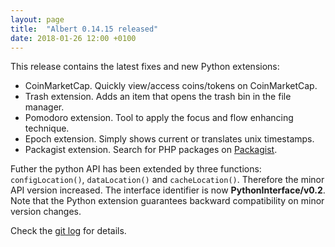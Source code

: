 ```yaml
---
layout: page
title:  "Albert 0.14.15 released"
date: 2018-01-26 12:00 +0100
---
```

This release contains the latest fixes and new Python extensions:

* CoinMarketCap. Quickly view/access coins/tokens on CoinMarketCap.
* Trash extension. Adds an item that opens the trash bin in the file manager.
* Pomodoro extension. Tool to apply the focus and flow enhancing technique.
* Epoch extension. Simply shows current or translates unix timestamps.
* Packagist extension. Search for PHP packages on [Packagist](https://packagist.org/).

Futher the python API has been extended by three functions: `configLocation()`, `dataLocation()` and `cacheLocation()`. Therefore the minor API version increased. The interface identifier is now **PythonInterface/v0.2**. Note that the Python extension guarantees backward compatibility on minor version changes.

Check the [git log](https://github.com/albertlauncher/albert/commits/v0.14.15) for details.

